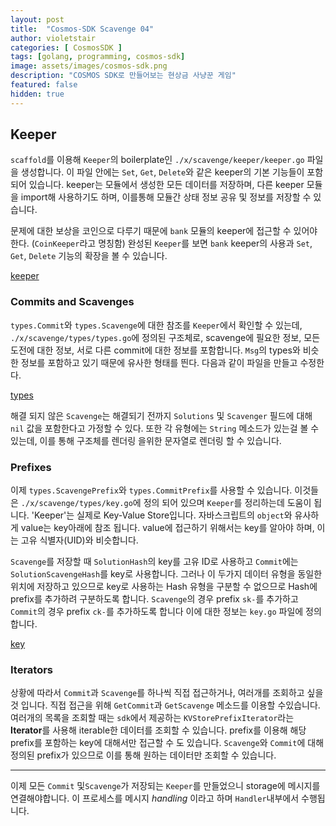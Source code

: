 ```yaml
---
layout: post
title:  "Cosmos-SDK Scavenge 04"
author: violetstair
categories: [ CosmosSDK ]
tags: [golang, programming, cosmos-sdk]
image: assets/images/cosmos-sdk.png
description: "COSMOS SDK로 만들어보는 현상금 사냥꾼 게임"
featured: false
hidden: true
---
```


## Keeper

`scaffold`를 이용해 `Keeper`의 boilerplate인 `./x/scavenge/keeper/keeper.go` 파일을 생성합니다.
이 파일 안에는 `Set`, `Get`, `Delete`와 같은 keeper의 기본 기능들이 포함되어 있습니다.
keeper는 모듈에서 생성한 모든 데이터를 저장하며, 다른 keeper 모듈을 import해 사용하기도 하며, 이를통해 모듈간 상태 정보 공유 및 정보를 저장할 수 있습니다.

문제에 대한 보상을 코인으로 다루기 때문에 `bank` 모듈의 keeper에 접근할 수 있어야 한다. (`CoinKeeper`라고 명칭함)
완성된 `Keeper`를 보면 `bank` keeper의 사용과 `Set`, `Get`, `Delete` 기능의 확장을 볼 수 있습니다.

[keeper](https://github.com/cosmos/sdk-tutorials/tree/master/scavenge/x/scavenge/keeper/keeper.go)

### Commits and Scavenges

`types.Commit`와 `types.Scavenge`에 대한 참조를 `Keeper`에서 확인할 수 있는데, `./x/scavenge/types/types.go`에 정의된 구조체로, scavenge에 필요한 정보, 모든 도전에 대한 정보, 서로 다른 commit에 대한 정보를 포함합니다.
`Msg`의 types와 비슷한 정보를 포함하고 있기 때문에 유사한 형태를 띈다.
다음과 같이 파일을 만들고 수정한다.

[types](https://github.com/cosmos/sdk-tutorials/tree/master/scavenge/x/scavenge/types/types.go)

해결 되지 않은 `Scavenge`는 해결되기 전까지 `Solutions` 및 `Scavenger` 필드에 대해 `nil` 값을 포함한다고 가정할 수 있다.
또한 각 유형에는 `String` 메소드가 있는걸 볼 수 있는데, 이를 통해 구조체를 렌더링 을위한 문자열로 렌더링 할 수 있습니다.

### Prefixes

이제 `types.ScavengePrefix`와 `types.CommitPrefix`를 사용할 수 있습니다.
이것들은 `./x/scavenge/types/key.go`에 정의 되어 있으며 `Keeper`를 정리하는데 도움이 됩니다.
'Keeper'는 실제로 Key-Value Store입니다.
자바스크립트의 `object`와 유사하게 value는 key아래에 참조 됩니다.
value에 접근하기 위해서는 key를 알아야 하며, 이는 고유 식별자(UID)와 비슷합니다.

`Scavenge`를 저장할 때 `SolutionHash`의 key를 고유 ID로 사용하고 `Commit`에는 `SolutionScavengeHash`를 key로 사용합니다.
그러나 이 두가지 데이터 유형을 동일한 위치에 저장하고 있으므로 key로 사용하는 Hash 유형을 구분할 수 없으므로 Hash에 prefix를 추가하려 구분하도록 합니다.
`Scavenge`의 경우 prefix `sk-`를 추가하고 `Commit`의 경우 prefix `ck-`를 추가하도록 합니다
이에 대한 정보는 `key.go` 파일에 정의 합니다.

[key](https://github.com/cosmos/sdk-tutorials/tree/master/scavenge/x/scavenge/types/key.go)

### Iterators

상황에 따라서 `Commit`과 `Scavenge`를 하나씩 직접 접근하거나, 여러개를 조회하고 싶을 것 입니다.
직접 접근을 위해 `GetCommit`과 `GetScavenge` 메소드를 이용할 수있습니다.
여러개의 목록을 조회할 때는 `sdk`에서 제공하는 `KVStorePrefixIterator`라는 **Iterator**를 사용해 iterable한 데이터를 조회할 수 있습니다.
prefix를 이용해 해당 prefix를 포함하는 key에 대해서만 접근할 수 도 있습니다.
`Scavenge`와 `Commit`에 대해 정의된 prefix가 있으므로 이를 통해 원하는 데이터만 조회할 수 있습니다.

---

이제 모든 `Commit` 및`Scavenge`가 저장되는 `Keeper`를 만들었으니 storage에 메시지를 연결해야합니다.
이 프로세스를 메시지 _handling_ 이라고 하며 `Handler`내부에서 수행됩니다.

